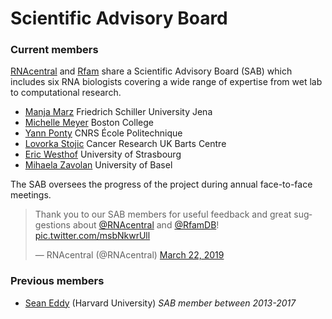 
# Scientific Advisory Board

### Current members

[RNAcentral](/) and [Rfam](http://rfam.org) share a Scientific Advisory Board (SAB)
which includes six RNA biologists covering a wide range of expertise from wet lab to computational research.

- [Manja Marz](http://www.rna.uni-jena.de/en/members/manja-marz/) Friedrich Schiller University Jena
- [Michelle Meyer](https://bioinformatics.bc.edu/meyerlab/) Boston College
- [Yann Ponty](http://www.lix.polytechnique.fr/~ponty/) CNRS École Politechnique
- [Lovorka Stojic](https://www.bartscancer.london/staff/dr-lovorka-stojic/) Cancer Research UK Barts Centre
- [Eric Westhof](http://www-ibmc.u-strasbg.fr/upr9002/westhof/index.html) University of Strasbourg
- [Mihaela Zavolan](https://www.biozentrum.unibas.ch/research/researchgroups/overview/unit/zavolan/research-group-mihaela-zavolan/) University of Basel

The SAB oversees the progress of the project during annual face-to-face meetings.

<blockquote class="twitter-tweet" data-lang="en"><p lang="en" dir="ltr">Thank you to our SAB members for useful feedback and great suggestions about <a href="https://twitter.com/RNAcentral?ref_src=twsrc%5Etfw">@RNAcentral</a> and <a href="https://twitter.com/RfamDB?ref_src=twsrc%5Etfw">@RfamDB</a>! <a href="https://t.co/msbNkwrUll">pic.twitter.com/msbNkwrUll</a></p>&mdash; RNAcentral (@RNAcentral) <a href="https://twitter.com/RNAcentral/status/1109077779197374466?ref_src=twsrc%5Etfw">March 22, 2019</a></blockquote> <script async src="https://platform.twitter.com/widgets.js" charset="utf-8"></script>

### Previous members

- [Sean Eddy](https://www.mcb.harvard.edu/directory/sean-eddy/) (Harvard University) *SAB member between 2013-2017*
